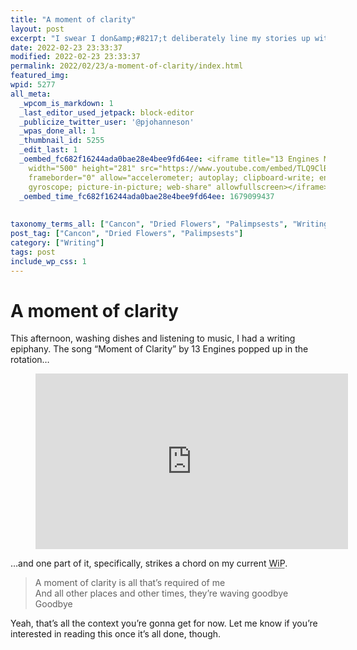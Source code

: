 ```yaml
---
title: "A moment of clarity"
layout: post
excerpt: "I swear I don&amp;#8217;t deliberately line my stories up with &amp;#8217;90s Canadian alt-rock."
date: 2022-02-23 23:33:37
modified: 2022-02-23 23:33:37
permalink: 2022/02/23/a-moment-of-clarity/index.html
featured_img: 
wpid: 5277
all_meta: 
  _wpcom_is_markdown: 1
  _last_editor_used_jetpack: block-editor
  _publicize_twitter_user: '@pjohanneson'
  _wpas_done_all: 1
  _thumbnail_id: 5255
  _edit_last: 1
  _oembed_fc682f16244ada0bae28e4bee9fd64ee: <iframe title="13 Engines Moment Of Clarity"
    width="500" height="281" src="https://www.youtube.com/embed/TLQ9ClBme7M?feature=oembed"
    frameborder="0" allow="accelerometer; autoplay; clipboard-write; encrypted-media;
    gyroscope; picture-in-picture; web-share" allowfullscreen></iframe>
  _oembed_time_fc682f16244ada0bae28e4bee9fd64ee: 1679099437
  
  
taxonomy_terms_all: ["Cancon", "Dried Flowers", "Palimpsests", "Writing"]
post_tag: ["Cancon", "Dried Flowers", "Palimpsests"]
category: ["Writing"]
tags: post
include_wp_css: 1
---
```


# A moment of clarity

This afternoon, washing dishes and listening to music, I had a writing epiphany. The song “Moment of Clarity” by 13 Engines popped up in the rotation…

<figure class="wp-block-embed is-type-video is-provider-youtube wp-block-embed-youtube wp-embed-aspect-16-9 wp-has-aspect-ratio"><div class="wp-block-embed__wrapper"><iframe allow="accelerometer; autoplay; clipboard-write; encrypted-media; gyroscope; picture-in-picture; web-share" allowfullscreen="" frameborder="0" height="281" loading="lazy" src="https://www.youtube.com/embed/TLQ9ClBme7M?feature=oembed" title="13 Engines Moment Of Clarity" width="500"></iframe></div></figure>…and one part of it, specifically, strikes a chord on my current <abbr title="Work in Progress">WiP</abbr>.

> A moment of clarity is all that’s required of me  
> And all other places and other times, they’re waving goodbye  
> Goodbye

Yeah, that’s all the context you’re gonna get for now. Let me know if you’re interested in reading this once it’s all done, though.